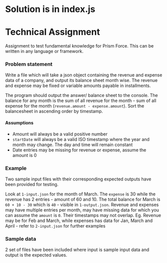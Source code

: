 # Solution is in index.js

# Technical Assignment
Assignment to test fundamental knowledge for Prism Force. This can be written in any language or framework.


### Problem statement
Write a file which will take a json object containing the revenue and expense data of a company, and output its balance sheet month wise. The revenue and expense may be fixed or variable amounts payable in installments.

The program should output the answer/ balance sheet to the console. The balance for any month is the sum of all revenue for the month - sum of all expense for the month (`revenue.amount - expense.amount`). Sort the balancesheet in ascending order by timestamp.


#### Assumptions
- Amount will always be a valid positive number
- `startDate` will always be a valid ISO timestamp where the year and month may change. The day and time will remain constant
- Date entries may be missing for revenue or expense, assume the amount is 0


### Example
Two sample input files with their corresponding expected outputs have been provided for testing.

Look at `1-input.json` for the month of March. The `expense` is 30 while the revenue has 2 entries - amount of 60 and 10. The total balance for March is `60 + 10 - 30` which is `40` - visible in `1-output.json`.
Revenue and expenses may have multiple entries per month, may have missing data for which you can assume the `amount` is `0`. Their timestamps may not overlap. Eg. Revenue may be for Feb and March, while expenses has data for Jan, March and April - refer to `2-input.json` for further examples


### Sample data
2 set of files have been included where input is sample input data and output is the expected values.
